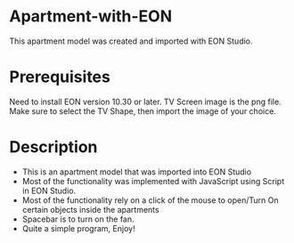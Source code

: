 # Apartment-with-EON
This apartment model was created and imported with EON Studio.
# Prerequisites
Need to install EON version 10.30 or later.
TV Screen image is the png file. Make sure to select the TV Shape, then import the image of your choice.
# Description
- This is an apartment model that was imported into EON Studio
- Most of the functionality was implemented with JavaScript using Script in EON Studio.
- Most of the functionality rely on a click of the mouse to open/Turn On certain objects inside the apartments
- Spacebar is to turn on the fan.
- Quite a simple program, Enjoy!
